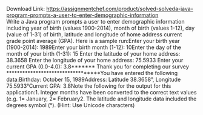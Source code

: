 Download Link: https://assignmentchef.com/product/solved-solveda-java-program-prompts-a-user-to-enter-demographic-information
<br>
Write a Java program prompts a user to enter demographic information including year of birth (values 1900-2014), month of birth (values 1-12), day (value of 1-31) of birth, latitude and longitude of home address current grade point average (GPA). Here is a sample run:Enter your birth year (1900-2014): 1989Enter your birth month (1-12): 10Enter the day of the month of your birth (1-31): 15 Enter the latitude of your home address: 38.3658 Enter the longitude of your home address: 75.5933 Enter your current GPA (0.0-4.0): 3.8******* Thank you for completing our survey **********************************You have entered the following data:Birthday: October 15, 1989Address: Latitude 38.3658°, Longitude 75.5933°Current GPA: 3.8Note the following for the output for this application:1. Integer months have been converted to the correct text values (e.g. 1= January, 2= February2. The latitude and longitude data included the degrees symbol (°). (Hint: Use Unicode characters)